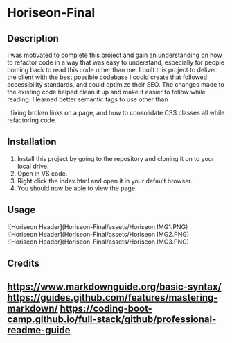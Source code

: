# Horiseon-Final

## Description

I was motivated to complete this project and gain an understanding on how to refactor code in a way that was easy to understand, especially for people coming back to read this code other than me.
I built this project to deliver the client with the best possible codebase I could create that followed accessibility standards, and could optimize their SEO.
The changes made to the existing code helped clean it up and make it easier to follow while reading.
I learned better semantic tags to use other than <div>, fixing broken links on a page, and how to consolidate CSS classes all while refactoring code.

## Installation

1. Install this project by going to the repository and cloning it on to your local drive.
2. Open in VS code.
3. Right click the index.html and open it in your default browser.
4. You should now be able to view the page.

## Usage

![Horiseon Header](Horiseon-Final/assets/Horiseon IMG1.PNG) <br>
![Horiseon Header](Horiseon-Final/assets/Horiseon IMG2.PNG) <br> ![Horiseon Header](Horiseon-Final/assets/Horiseon IMG3.PNG)

## Credits
https://www.markdownguide.org/basic-syntax/
https://guides.github.com/features/mastering-markdown/
https://coding-boot-camp.github.io/full-stack/github/professional-readme-guide
---
